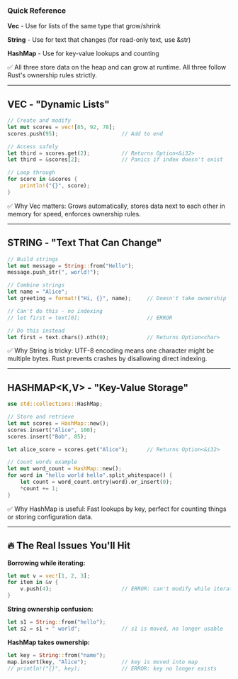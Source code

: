 ### Quick Reference

**Vec** - Use for lists of the same type that grow/shrink

**String** - Use for text that changes (for read-only text, use &str)  

**HashMap** - Use for key-value lookups and counting

✅ All three store data on the heap and can grow at runtime. All three follow Rust's ownership rules strictly.

---

## VEC<T> - "Dynamic Lists"

```rust
// Create and modify
let mut scores = vec![85, 92, 78];
scores.push(95);                    // Add to end

// Access safely
let third = scores.get(2);          // Returns Option<&i32>
let third = &scores[2];             // Panics if index doesn't exist

// Loop through
for score in &scores {
    println!("{}", score);
}
```

✅ Why Vec matters: Grows automatically, stores data next to each other in memory for speed, enforces ownership rules.

---

## STRING - "Text That Can Change"

```rust
// Build strings
let mut message = String::from("Hello");
message.push_str(", world!");

// Combine strings
let name = "Alice";
let greeting = format!("Hi, {}", name);     // Doesn't take ownership

// Can't do this - no indexing
// let first = text[0];                     // ERROR

// Do this instead
let first = text.chars().nth(0);            // Returns Option<char>
```

✅ Why String is tricky: UTF-8 encoding means one character might be multiple bytes. Rust prevents crashes by disallowing direct indexing.

---

## HASHMAP<K,V> - "Key-Value Storage"

```rust
use std::collections::HashMap;

// Store and retrieve
let mut scores = HashMap::new();
scores.insert("Alice", 100);
scores.insert("Bob", 85);

let alice_score = scores.get("Alice");      // Returns Option<&i32>

// Count words example
let mut word_count = HashMap::new();
for word in "hello world hello".split_whitespace() {
    let count = word_count.entry(word).or_insert(0);
    *count += 1;
}
```

✅ Why HashMap is useful: Fast lookups by key, perfect for counting things or storing configuration data.

---

## 🔥 The Real Issues You'll Hit

**Borrowing while iterating:**
```rust
let mut v = vec![1, 2, 3];
for item in &v {
    v.push(4);                      // ERROR: can't modify while iterating
}
```

**String ownership confusion:**
```rust
let s1 = String::from("hello");
let s2 = s1 + " world";             // s1 is moved, no longer usable
```

**HashMap takes ownership:**
```rust
let key = String::from("name");
map.insert(key, "Alice");           // key is moved into map
// println!("{}", key);             // ERROR: key no longer exists
```
